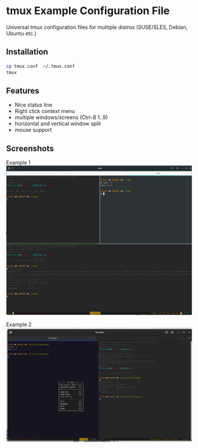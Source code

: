 
# tmux Example Configuration File

Universal tmux configuration files for multiple distros (SUSE/SLES, Debian, Ubuntu etc.)

## Installation

````bash
cp tmux.conf  ~/.tmux.conf
tmux
````

## Features

- Nice status line
- Right click context menu
- multiple windows/screens (Ctrl-B 1..9)
- horizontal and vertical window split
- mouse support

## Screenshots

Example 1
![Example 1](tmux_osl153-example.png)

Example 2
![Example 2](tmux_osl154-example.png)

<!--
$Id: README.md,v 1.1 2022/09/29 19:46:03 ralph Exp $
vim:set fileencoding=utf8 fileformat=unix filetype=gfm tabstop=2 expandtab:
 -->